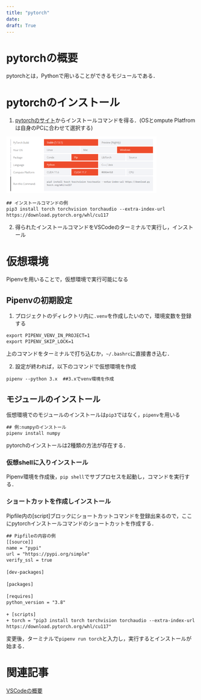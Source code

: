 ```yaml
---
title: "pytorch"
date: 
draft: True
---
```


# pytorchの概要
pytorchとは，Pythonで用いることができるモジュールである．

# pytorchのインストール
1. [pytorchのサイト](https://pytorch.org/get-started/locally/)からインストールコマンドを得る．(OSとompute Platfromは自身のPCに合わせて選択する)

<img src="./fig/26.png" alt="" width="400">

```
## インストールコマンドの例
pip3 install torch torchvision torchaudio --extra-index-url https://download.pytorch.org/whl/cu117
```

2. 得られたインストールコマンドをVSCodeのターミナルで実行し，インストール

# 仮想環境
Pipenvを用いることで，仮想環境で実行可能になる

## Pipenvの初期設定
1. プロジェクトのディレクトリ内に```.venv```を作成したいので，環境変数を登録する

```
export PIPENV_VENV_IN_PROJECT=1
export PIPENV_SKIP_LOCK=1
```
上のコマンドをターミナルで打ち込むか，```~/.bashrc```に直接書き込む．

2. 設定が終われば，以下のコマンドで仮想環境を作成

```
pipenv --python 3.x  ##3.xでvenv環境を作成
```

## モジュールのインストール
仮想環境でのモジュールのインストールは```pip3```ではなく，```pipenv```を用いる

```
## 例:numpyのインストール
pipenv install numpy
```

pytorchのインストールは2種類の方法が存在する．
### 仮想shellに入りインストール
Pipenv環境を作成後，```pip shell```でサブプロセスを起動し，コマンドを実行する．

### ショートカットを作成しインストール
Pipfile内の[script]ブロックにショートカットコマンドを登録出来るので，ここにpytorchインストールコマンドのショートカットを作成する．

```
## Pipfileの内容の例
[[source]]
name = "pypi"
url = "https://pypi.org/simple"
verify_ssl = true

[dev-packages]

[packages]

[requires]
python_version = "3.8"

+ [scripts]
+ torch = "pip3 install torch torchvision torchaudio --extra-index-url https://download.pytorch.org/whl/cu117"
```

変更後，ターミナルで```pipenv run torch```と入力し，実行するとインストールが始まる．



# 関連記事
[VSCodeの概要](./vscode.md)